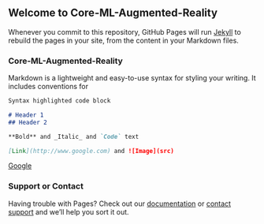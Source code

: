 ## Welcome to Core-ML-Augmented-Reality

Whenever you commit to this repository, GitHub Pages will run [Jekyll](https://jekyllrb.com/) to rebuild the pages in your site, from the content in your Markdown files.

### Core-ML-Augmented-Reality

Markdown is a lightweight and easy-to-use syntax for styling your writing. It includes conventions for

```markdown
Syntax highlighted code block

# Header 1
## Header 2

**Bold** and _Italic_ and `Code` text

[Link](http://www.google.com) and ![Image](src)
```

[Google](http://www.google.com)

### Support or Contact

Having trouble with Pages? Check out our [documentation](https://help.github.com/categories/github-pages-basics/) or [contact support](https://github.com/contact) and we’ll help you sort it out.
